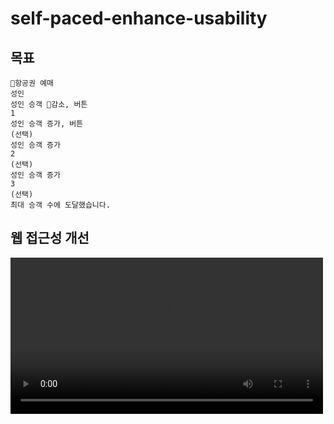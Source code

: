 # self-paced-enhance-usability

## 목표

```
항공권 예매
성인
성인 승객 감소, 버튼
1
성인 승객 증가, 버튼
(선택)
성인 승객 증가
2
(선택)
성인 승객 증가
3
(선택)
최대 승객 수에 도달했습니다.
```

## 웹 접근성 개선

<video controls  width="500">
  <source src="./useAbliityResult.mp4" type="video/mp4">
</video>
